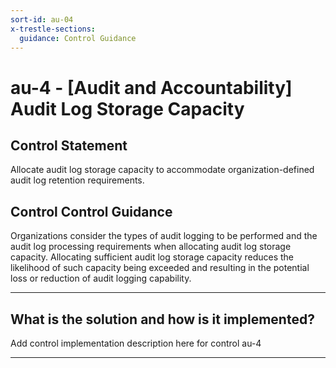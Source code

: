 ```yaml
---
sort-id: au-04
x-trestle-sections:
  guidance: Control Guidance
---
```


# au-4 - \[Audit and Accountability\] Audit Log Storage Capacity

## Control Statement

Allocate audit log storage capacity to accommodate organization-defined audit log retention requirements.

## Control Control Guidance

Organizations consider the types of audit logging to be performed and the audit log processing requirements when allocating audit log storage capacity. Allocating sufficient audit log storage capacity reduces the likelihood of such capacity being exceeded and resulting in the potential loss or reduction of audit logging capability.

______________________________________________________________________

## What is the solution and how is it implemented?

Add control implementation description here for control au-4

______________________________________________________________________

